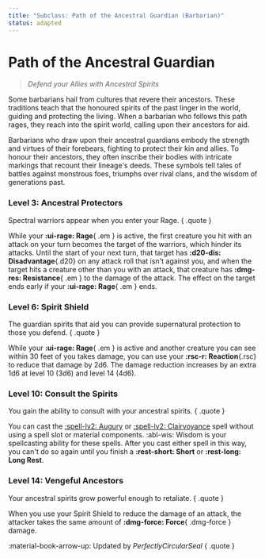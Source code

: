```yaml
---
title: "Subclass: Path of the Ancestral Guardian (Barbarian)"
status: adapted
---
```


<p style="display:none">
Defend your Allies with Ancestral Spirits
</p>

# Path of the Ancestral Guardian

> *Defend your Allies with Ancestral Spirits*

Some barbarians hail from cultures that revere their ancestors. These traditions teach that the honoured spirits of the past linger in the world, guiding and protecting the living. When a barbarian who follows this path rages, they reach into the spirit world, calling upon their ancestors for aid.

Barbarians who draw upon their ancestral guardians embody the strength and virtues of their forebears, fighting to protect their kin and allies. To honour their ancestors, they often inscribe their bodies with intricate markings that recount their lineage's deeds. These symbols tell tales of battles against monstrous foes, triumphs over rival clans, and the wisdom of generations past.

### Level 3: Ancestral Protectors

Spectral warriors appear when you enter your Rage.
{ .quote }

While your **:ui-rage: Rage**{ .em } is active, the first creature you hit with an attack on your turn becomes the target of the warriors, which hinder its attacks. Until the start of your next turn, that target has **:d20-dis: Disadvantage**{.d20} on any attack roll that isn't against you, and when the target hits a creature other than you with an attack, that creature has **:dmg-res: Resistance**{ .em } to the damage of the attack. The effect on the target ends early if your **:ui-rage: Rage**{ .em } ends.

### Level 6: Spirit Shield

The guardian spirits that aid you can provide supernatural protection to those you defend.
{ .quote }

While your **:ui-rage: Rage**{ .em } is active and another creature you can see within 30 feet of you takes damage, you can use your **:rsc-r: Reaction**{.rsc} to reduce that damage by 2d6. The damage reduction increases by an extra 1d6 at level 10 (3d6) and level 14 (4d6).

### Level 10: Consult the Spirits

You gain the ability to consult with your ancestral spirits.
{ .quote }

You can cast the [:spell-lv2: Augury](../../spells/description/core/level-2.md#augury) or [:spell-lv2: Clairvoyance](../../spells/description/core/level-3.md#clairvoyance) spell without using a spell slot or material components. :abl-wis: Wisdom is your spellcasting ability for these spells. After you cast either spell in this way, you can't do so again until you finish a **:rest-short: Short** or **:rest-long: Long Rest**.

### Level 14: Vengeful Ancestors

Your ancestral spirits grow powerful enough to retaliate.
{ .quote }

When you use your Spirit Shield to reduce the damage of an attack, the attacker takes the same amount of **:dmg-force: Force**{ .dmg-force } damage.

:material-book-arrow-up: Updated by *PerfectlyCircularSeal* 
{ .quote }